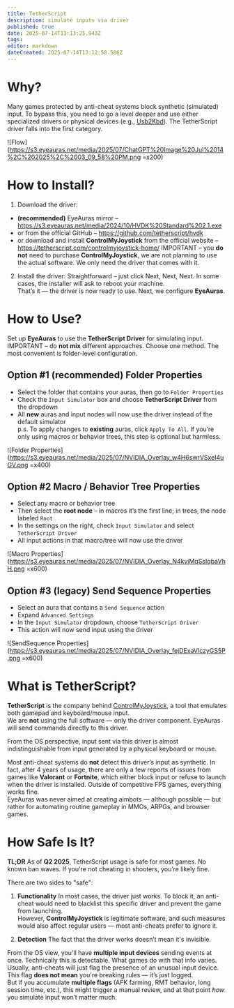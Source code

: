 ```yaml
---
title: TetherScript
description: simulate inputs via driver
published: true
date: 2025-07-14T13:13:25.943Z
tags: 
editor: markdown
dateCreated: 2025-07-14T13:12:58.586Z
---
```


# Why?
Many games protected by anti-cheat systems block synthetic (simulated) input. To bypass this, you need to go a level deeper and use either specialized drivers or physical devices (e.g., [Usb2Kbd](/actions/sendinput/usb2kbd)). The TetherScript driver falls into the first category.

![Flow](https://s3.eyeauras.net/media/2025/07/ChatGPT%20Image%20Jul%2014%2C%202025%2C%2003_09_58%20PM.png =x200)

# How to Install?

1) Download the driver:
- **(recommended)** EyeAuras mirror – https://s3.eyeauras.net/media/2024/10/HVDK%20Standard%202.1.exe
- or from the official GitHub – https://github.com/tetherscript/hvdk
- or download and install **ControlMyJoystick** from the official website – https://tetherscript.com/controlmyjoystick-home/
IMPORTANT – you **do not** need to purchase **ControlMyJoystick**, we are not planning to use the actual software. We only need the driver that comes with it.

2) Install the driver:
Straightforward – just click Next, Next, Next. In some cases, the installer will ask to reboot your machine.  
That’s it — the driver is now ready to use. Next, we configure **EyeAuras**.

# How to Use?
Set up **EyeAuras** to use the **TetherScript Driver** for simulating input.  
IMPORTANT – do **not mix** different approaches. Choose one method. The most convenient is folder-level configuration.

## Option #1 **(recommended)** Folder Properties
- Select the folder that contains your auras, then go to `Folder Properties`
- Check the `Input Simulator` box and choose **TetherScript Driver** from the dropdown
- All **new** auras and input nodes will now use the driver instead of the default simulator  
p.s. To apply changes to **existing** auras, click `Apply To All`. If you’re only using macros or behavior trees, this step is optional but harmless.

![Folder Properties](https://s3.eyeauras.net/media/2025/07/NVIDIA_Overlay_w4H6swrVSxeI4uGV.png =x400)

## Option #2 Macro / Behavior Tree Properties
- Select any macro or behavior tree
- Then select the **root node** – in macros it’s the first line; in trees, the node labeled `Root`
- In the settings on the right, check `Input Simulator` and select `TetherScript Driver`
- All input actions in that macro/tree will now use the driver

![Macro Properties](https://s3.eyeauras.net/media/2025/07/NVIDIA_Overlay_N4kvjMqSsIqbaVhH.png =x600)

## Option #3 **(legacy)** Send Sequence Properties
- Select an aura that contains a `Send Sequence` action
- Expand `Advanced Settings`
- In the `Input Simulator` dropdown, choose `TetherScript Driver`
- This action will now send input using the driver

![SendSequence Properties](https://s3.eyeauras.net/media/2025/07/NVIDIA_Overlay_fejDExaVlczyGS5P.png =x600)

# What is TetherScript?
**TetherScript** is the company behind [ControlMyJoystick](https://tetherscript.com/controlmyjoystick-home/), a tool that emulates both gamepad and keyboard/mouse input.  
We are **not** using the full software — only the driver component. EyeAuras will send commands directly to this driver.  

From the OS perspective, input sent via this driver is almost indistinguishable from input generated by a physical keyboard or mouse.

Most anti-cheat systems do **not** detect this driver’s input as synthetic. In fact, after 4 years of usage, there are only a few reports of issues from games like **Valorant** or **Fortnite**, which either block input or refuse to launch when the driver is installed. Outside of competitive FPS games, everything works fine.  
EyeAuras was never aimed at creating aimbots — although possible — but rather for automating routine gameplay in MMOs, ARPGs, and browser games.

# How Safe Is It?
**TL;DR** As of **Q2 2025**, TetherScript usage is safe for most games. No known ban waves. If you're not cheating in shooters, you’re likely fine.

There are two sides to "safe":

1) **Functionality**
In most cases, the driver just works. To block it, an anti-cheat would need to blacklist this specific driver and prevent the game from launching.  
However, **ControlMyJoystick** is legitimate software, and such measures would also affect regular users — most anti-cheats prefer to ignore it.

2) **Detection**
The fact that the driver works doesn’t mean it's invisible.  

From the OS view, you'll have **multiple input devices** sending events at once. Technically this is detectable. What games do with that info varies.  
Usually, anti-cheats will just flag the presence of an unusual input device. This flag **does not mean** you're breaking rules — it’s just logged.  
But if you accumulate **multiple flags** (AFK farming, RMT behavior, long session time, etc.), this might trigger a manual review, and at that point *how* you simulate input won’t matter much.